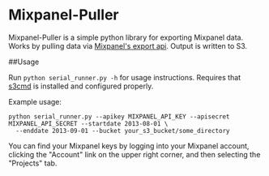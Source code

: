 Mixpanel-Puller
===============

Mixpanel-Puller is a simple python library for exporting Mixpanel data. Works by pulling data via [Mixpanel's export api](https://mixpanel.com/docs/api-documentation/data-export-api). Output is written to S3.

##Usage

Run ```python serial_runner.py -h``` for usage instructions. Requires that [s3cmd](http://s3tools.org/s3cmd) is installed and configured properly.

Example usage:

```
python serial_runner.py --apikey MIXPANEL_API_KEY --apisecret MIXPANEL_API_SECRET --startdate 2013-08-01 \
  --enddate 2013-09-01 --bucket your_s3_bucket/some_directory
```

You can find your Mixpanel keys by logging into your Mixpanel account, clicking the "Account" link on the upper right corner, and then selecting the "Projects" tab.
